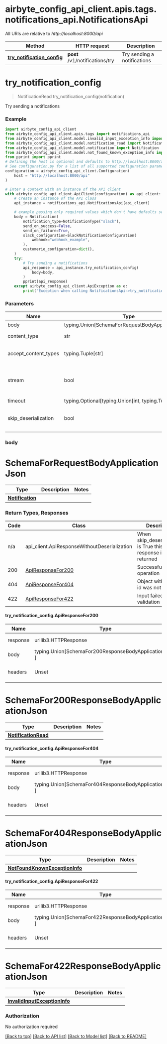 <a name="__pageTop"></a>
# airbyte_config_api_client.apis.tags.notifications_api.NotificationsApi

All URIs are relative to *http://localhost:8000/api*

Method | HTTP request | Description
------------- | ------------- | -------------
[**try_notification_config**](#try_notification_config) | **post** /v1/notifications/try | Try sending a notifications

# **try_notification_config**
<a name="try_notification_config"></a>
> NotificationRead try_notification_config(notification)

Try sending a notifications

### Example

```python
import airbyte_config_api_client
from airbyte_config_api_client.apis.tags import notifications_api
from airbyte_config_api_client.model.invalid_input_exception_info import InvalidInputExceptionInfo
from airbyte_config_api_client.model.notification_read import NotificationRead
from airbyte_config_api_client.model.notification import Notification
from airbyte_config_api_client.model.not_found_known_exception_info import NotFoundKnownExceptionInfo
from pprint import pprint
# Defining the host is optional and defaults to http://localhost:8000/api
# See configuration.py for a list of all supported configuration parameters.
configuration = airbyte_config_api_client.Configuration(
    host = "http://localhost:8000/api"
)

# Enter a context with an instance of the API client
with airbyte_config_api_client.ApiClient(configuration) as api_client:
    # Create an instance of the API class
    api_instance = notifications_api.NotificationsApi(api_client)

    # example passing only required values which don't have defaults set
    body = Notification(
        notification_type=NotificationType("slack"),
        send_on_success=False,
        send_on_failure=True,
        slack_configuration=SlackNotificationConfiguration(
            webhook="webhook_example",
        ),
        customerio_configuration=dict(),
    )
    try:
        # Try sending a notifications
        api_response = api_instance.try_notification_config(
            body=body,
        )
        pprint(api_response)
    except airbyte_config_api_client.ApiException as e:
        print("Exception when calling NotificationsApi->try_notification_config: %s\n" % e)
```
### Parameters

Name | Type | Description  | Notes
------------- | ------------- | ------------- | -------------
body | typing.Union[SchemaForRequestBodyApplicationJson] | required |
content_type | str | optional, default is 'application/json' | Selects the schema and serialization of the request body
accept_content_types | typing.Tuple[str] | default is ('application/json', ) | Tells the server the content type(s) that are accepted by the client
stream | bool | default is False | if True then the response.content will be streamed and loaded from a file like object. When downloading a file, set this to True to force the code to deserialize the content to a FileSchema file
timeout | typing.Optional[typing.Union[int, typing.Tuple]] | default is None | the timeout used by the rest client
skip_deserialization | bool | default is False | when True, headers and body will be unset and an instance of api_client.ApiResponseWithoutDeserialization will be returned

### body

# SchemaForRequestBodyApplicationJson
Type | Description  | Notes
------------- | ------------- | -------------
[**Notification**](../../models/Notification.md) |  | 


### Return Types, Responses

Code | Class | Description
------------- | ------------- | -------------
n/a | api_client.ApiResponseWithoutDeserialization | When skip_deserialization is True this response is returned
200 | [ApiResponseFor200](#try_notification_config.ApiResponseFor200) | Successful operation
404 | [ApiResponseFor404](#try_notification_config.ApiResponseFor404) | Object with given id was not found.
422 | [ApiResponseFor422](#try_notification_config.ApiResponseFor422) | Input failed validation

#### try_notification_config.ApiResponseFor200
Name | Type | Description  | Notes
------------- | ------------- | ------------- | -------------
response | urllib3.HTTPResponse | Raw response |
body | typing.Union[SchemaFor200ResponseBodyApplicationJson, ] |  |
headers | Unset | headers were not defined |

# SchemaFor200ResponseBodyApplicationJson
Type | Description  | Notes
------------- | ------------- | -------------
[**NotificationRead**](../../models/NotificationRead.md) |  | 


#### try_notification_config.ApiResponseFor404
Name | Type | Description  | Notes
------------- | ------------- | ------------- | -------------
response | urllib3.HTTPResponse | Raw response |
body | typing.Union[SchemaFor404ResponseBodyApplicationJson, ] |  |
headers | Unset | headers were not defined |

# SchemaFor404ResponseBodyApplicationJson
Type | Description  | Notes
------------- | ------------- | -------------
[**NotFoundKnownExceptionInfo**](../../models/NotFoundKnownExceptionInfo.md) |  | 


#### try_notification_config.ApiResponseFor422
Name | Type | Description  | Notes
------------- | ------------- | ------------- | -------------
response | urllib3.HTTPResponse | Raw response |
body | typing.Union[SchemaFor422ResponseBodyApplicationJson, ] |  |
headers | Unset | headers were not defined |

# SchemaFor422ResponseBodyApplicationJson
Type | Description  | Notes
------------- | ------------- | -------------
[**InvalidInputExceptionInfo**](../../models/InvalidInputExceptionInfo.md) |  | 


### Authorization

No authorization required

[[Back to top]](#__pageTop) [[Back to API list]](../../../README.md#documentation-for-api-endpoints) [[Back to Model list]](../../../README.md#documentation-for-models) [[Back to README]](../../../README.md)

